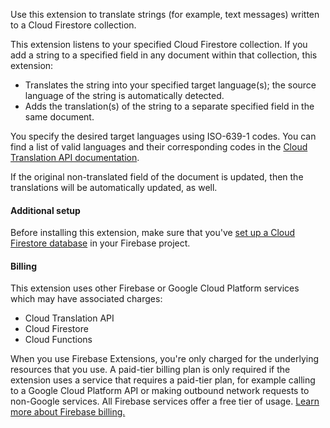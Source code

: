 Use this extension to translate strings (for example, text messages) written to a Cloud Firestore collection.

This extension listens to your specified Cloud Firestore collection. If you add a string to a specified field in any document within that collection, this extension:

- Translates the string into your specified target language(s); the source language of the string is automatically detected.
- Adds the translation(s) of the string to a separate specified field in the same document.

You specify the desired target languages using ISO-639-1 codes. You can find a list of valid languages and their corresponding codes in the [Cloud Translation API documentation](https://cloud.google.com/translate/docs/languages).

If the original non-translated field of the document is updated, then the translations will be automatically updated, as well.

#### Additional setup

Before installing this extension, make sure that you've [set up a Cloud Firestore database](https://firebase.google.com/docs/firestore/quickstart) in your Firebase project.

#### Billing

This extension uses other Firebase or Google Cloud Platform services which may have associated charges:

- Cloud Translation API
- Cloud Firestore
- Cloud Functions

When you use Firebase Extensions, you're only charged for the underlying resources that you use. A paid-tier billing plan is only required if the extension uses a service that requires a paid-tier plan, for example calling to a Google Cloud Platform API or making outbound network requests to non-Google services. All Firebase services offer a free tier of usage. [Learn more about Firebase billing.](https://firebase.google.com/pricing)
